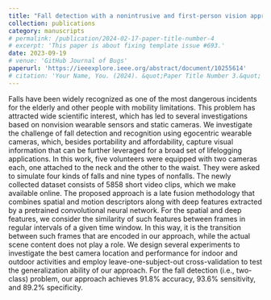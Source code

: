 ```yaml
---
title: "Fall detection with a nonintrusive and first-person vision approach"
collection: publications
category: manuscripts
# permalink: /publication/2024-02-17-paper-title-number-4
# excerpt: 'This paper is about fixing template issue #693.'
date: 2023-09-19
# venue: 'GitHub Journal of Bugs'
paperurl: 'https://ieeexplore.ieee.org/abstract/document/10255614'
# citation: 'Your Name, You. (2024). &quot;Paper Title Number 3.&quot; <i>GitHub Journal of Bugs</i>. 1(3).'
---
```

Falls have been widely recognized as one of the most dangerous incidents for the elderly and other people with mobility limitations. This problem has attracted wide scientific interest, which has led to several investigations based on nonvision wearable sensors and static cameras. We investigate the challenge of fall detection and recognition using egocentric wearable cameras, which, besides portability and affordability, capture visual information that can be further leveraged for a broad set of lifelogging applications. In this work, five volunteers were equipped with two cameras each, one attached to the neck and the other to the waist. They were asked to simulate four kinds of falls and nine types of nonfalls. The newly collected dataset consists of 5858 short video clips, which we make available online. The proposed approach is a late fusion methodology that combines spatial and motion descriptors along with deep features extracted by a pretrained convolutional neural network. For the spatial and deep features, we consider the similarity of such features between frames in regular intervals of a given time window. In this way, it is the transition between such frames that are encoded in our approach, while the actual scene content does not play a role. We design several experiments to investigate the best camera location and performance for indoor and outdoor activities and employ leave-one-subject-out cross-validation to test the generalization ability of our approach. For the fall detection (i.e., two-class) problem, our approach achieves 91.8% accuracy, 93.6% sensitivity, and 89.2% specificity.
